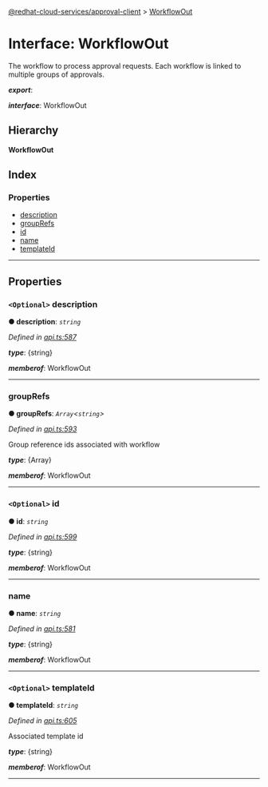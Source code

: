 [@redhat-cloud-services/approval-client](../README.md) > [WorkflowOut](../interfaces/workflowout.md)

# Interface: WorkflowOut

The workflow to process approval requests. Each workflow is linked to multiple groups of approvals.

*__export__*: 

*__interface__*: WorkflowOut

## Hierarchy

**WorkflowOut**

## Index

### Properties

* [description](workflowout.md#description)
* [groupRefs](workflowout.md#grouprefs)
* [id](workflowout.md#id)
* [name](workflowout.md#name)
* [templateId](workflowout.md#templateid)

---

## Properties

<a id="description"></a>

### `<Optional>` description

**● description**: *`string`*

*Defined in [api.ts:587](https://github.com/RedHatInsights/javascript-clients/blob/master/packages/approval/api.ts#L587)*

*__type__*: {string}

*__memberof__*: WorkflowOut

___
<a id="grouprefs"></a>

###  groupRefs

**● groupRefs**: *`Array`<`string`>*

*Defined in [api.ts:593](https://github.com/RedHatInsights/javascript-clients/blob/master/packages/approval/api.ts#L593)*

Group reference ids associated with workflow

*__type__*: {Array}

*__memberof__*: WorkflowOut

___
<a id="id"></a>

### `<Optional>` id

**● id**: *`string`*

*Defined in [api.ts:599](https://github.com/RedHatInsights/javascript-clients/blob/master/packages/approval/api.ts#L599)*

*__type__*: {string}

*__memberof__*: WorkflowOut

___
<a id="name"></a>

###  name

**● name**: *`string`*

*Defined in [api.ts:581](https://github.com/RedHatInsights/javascript-clients/blob/master/packages/approval/api.ts#L581)*

*__type__*: {string}

*__memberof__*: WorkflowOut

___
<a id="templateid"></a>

### `<Optional>` templateId

**● templateId**: *`string`*

*Defined in [api.ts:605](https://github.com/RedHatInsights/javascript-clients/blob/master/packages/approval/api.ts#L605)*

Associated template id

*__type__*: {string}

*__memberof__*: WorkflowOut

___

